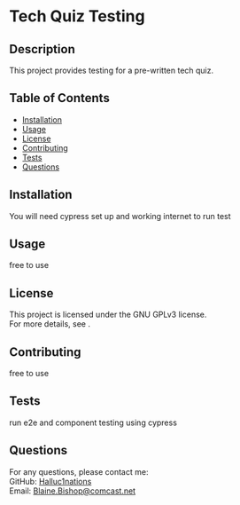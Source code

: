 # Tech Quiz Testing

## Description

This project provides testing for a pre-written tech quiz.

## Table of Contents

- [Installation](#installation)
- [Usage](#usage)
- [License](#license)
- [Contributing](#contributing)
- [Tests](#tests)
- [Questions](#questions)

## Installation

You will need cypress set up and working internet to run test

## Usage

free to use

## License

This project is licensed under the GNU GPLv3 license.  
For more details, see .

## Contributing

free to use

## Tests

run e2e and component testing using cypress

## Questions

For any questions, please contact me:  
GitHub: [Halluc1nations](https://github.com/Halluc1nations)  
Email: [Blaine.Bishop@comcast.net](mailto:Blaine.Bishop@comcast.net)
